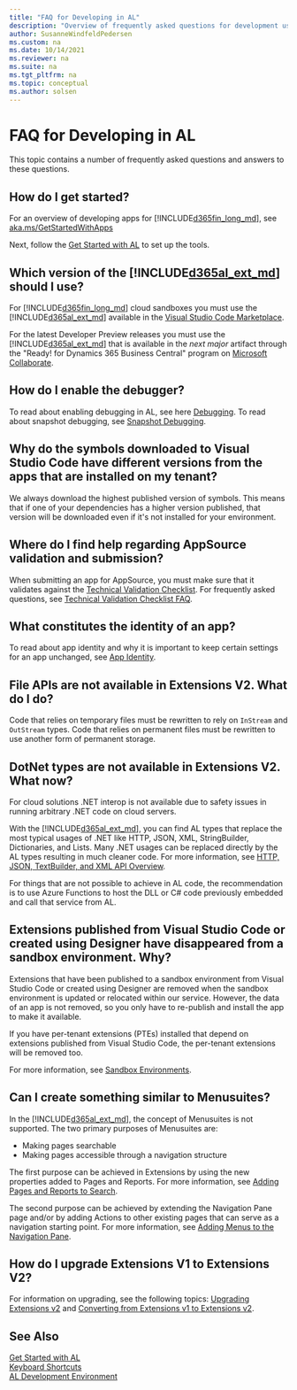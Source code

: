 ```yaml
---
title: "FAQ for Developing in AL"
description: "Overview of frequently asked questions for development using the AL language."
author: SusanneWindfeldPedersen
ms.custom: na
ms.date: 10/14/2021
ms.reviewer: na
ms.suite: na
ms.tgt_pltfrm: na
ms.topic: conceptual
ms.author: solsen
---
```


# FAQ for Developing in AL

This topic contains a number of frequently asked questions and answers to these questions. 

## How do I get started?

For an overview of developing apps for [!INCLUDE[d365fin_long_md](includes/d365fin_long_md.md)], see [aka.ms/GetStartedWithApps](./readiness/get-started.md)

Next, follow the [Get Started with AL](devenv-get-started.md) to set up the tools.

## Which version of the [!INCLUDE[d365al_ext_md](../includes/d365al_ext_md.md)] should I use?

For [!INCLUDE[d365fin_long_md](includes/d365fin_long_md.md)] cloud sandboxes you must use the [!INCLUDE[d365al_ext_md](../includes/d365al_ext_md.md)] available in the [Visual Studio Code Marketplace](https://marketplace.visualstudio.com/vscode).

For the latest Developer Preview releases you must use the [!INCLUDE[d365al_ext_md](../includes/d365al_ext_md.md)] that is available in the *next major* artifact through the "Ready! for Dynamics 365 Business Central" program on [Microsoft Collaborate](https://aka.ms/collaborate).

## How do I enable the debugger?

To read about enabling debugging in AL, see here [Debugging](devenv-debugging.md). To read about snapshot debugging, see [Snapshot Debugging](devenv-snapshot-debugging.md).

## Why do the symbols downloaded to Visual Studio Code have different versions from the apps that are installed on my tenant?

We always download the highest published version of symbols. This means that if one of your dependencies has a higher version published, that version will be downloaded even if it's not installed for your environment.

## Where do I find help regarding AppSource validation and submission?

When submitting an app for AppSource, you must make sure that it validates against the [Technical Validation Checklist](devenv-checklist-submission.md). For frequently asked questions, see [Technical Validation Checklist FAQ](devenv-checklist-submission-faq.md).

## What constitutes the identity of an app?

To read about app identity and why it is important to keep certain settings for an app unchanged, see [App Identity](devenv-app-identity.md).

## File APIs are not available in Extensions V2. What do I do?

Code that relies on temporary files must be rewritten to rely on `InStream` and `OutStream` types. Code that relies on permanent files must be rewritten to use another form of permanent storage.

## DotNet types are not available in Extensions V2. What now?

For cloud solutions .NET interop is not available due to safety issues in running arbitrary .NET code on cloud servers. 

With the [!INCLUDE[d365al_ext_md](../includes/d365al_ext_md.md)], you can find AL types that replace the most typical usages of .NET like HTTP, JSON, XML, StringBuilder, Dictionaries, and Lists. Many .NET usages can be replaced directly by the AL types resulting in much cleaner code. For more information, see [HTTP, JSON, TextBuilder, and XML API Overview](devenv-restapi-overview.md).

For things that are not possible to achieve in AL code, the recommendation is to use Azure Functions to host the DLL or C# code previously embedded and call that service from AL.

## Extensions published from Visual Studio Code or created using Designer have disappeared from a sandbox environment. Why?

Extensions that have been published to a sandbox environment from Visual Studio Code or created using Designer are removed when the sandbox environment is updated or relocated within our service. However, the data of an app is not removed, so you only have to re-publish and install the app to make it available.

If you have per-tenant extensions (PTEs) installed that depend on extensions published from Visual Studio Code, the per-tenant extensions will be removed too.

For more information, see [Sandbox Environments](../administration/environment-types.md).

## Can I create something similar to Menusuites?

In the [!INCLUDE[d365al_ext_md](../includes/d365al_ext_md.md)], the concept of Menusuites is not supported. The two primary purposes of Menusuites are:

- Making pages searchable
- Making pages accessible through a navigation structure

The first purpose can be achieved in Extensions by using the new properties added to Pages and Reports. For more information, see [Adding Pages and Reports to Search](devenv-al-menusuite-functionality.md).

The second purpose can be achieved by extending the Navigation Pane page and/or by adding Actions to other existing pages that can serve as a navigation starting point. For more information, see [Adding Menus to the Navigation Pane](devenv-adding-menus-to-navigation-pane.md).

## How do I upgrade Extensions V1 to Extensions V2?

For information on upgrading, see the following topics:
[Upgrading Extensions v2](devenv-upgrading-extensions.md) and [Converting from Extensions v1 to Extensions v2](devenv-upgrade-v1-to-v2-overview.md).


## See Also

[Get Started with AL](devenv-get-started.md)  
[Keyboard Shortcuts](devenv-keyboard-shortcuts.md)    
[AL Development Environment](devenv-reference-overview.md)
